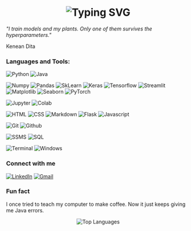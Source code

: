 
<h1 align="center">
    <img src="https://readme-typing-svg.herokuapp.com/?font=Righteous&size=40&center=true&vCenter=true&width=700&height=100&duration=4000&lines=Name's+Kenean+Dita!+👋;+💥+Like+James+Bond!+✨;+💥+But+with+fewer+explosions!+💥;" alt="Typing SVG" />
</h1>


*"I train models and my plants. Only one of them survives the hyperparameters."*

Kenean Dita

### Languages and Tools:

![Python](https://img.shields.io/badge/python%20-%2314354C.svg?&style=for-the-badge&logo=python&logoColor=white)
![Java](https://img.shields.io/badge/Java%20-%23ED8B00.svg?&style=for-the-badge&logo=java&logoColor=white)


![Numpy](https://img.shields.io/badge/numpy%20-%23013243.svg?&style=for-the-badge&logo=numpy&logoColor=white)
![Pandas](https://img.shields.io/badge/pandas%20-%23150458.svg?&style=for-the-badge&logo=pandas&logoColor=white)
![SkLearn](https://img.shields.io/badge/SkLearn%20-%23E34F26.svg?&style=for-the-badge&logo=scikit%20learn&logoColor=white)
![Keras](https://img.shields.io/badge/Keras%20-%23D00000.svg?&style=for-the-badge&logo=Keras&logoColor=white)
![Tensorflow](https://img.shields.io/badge/TensorFlow%20-%23430098.svg?&style=for-the-badge&logo=TensorFlow&logoColor=white)
![Streamlit](https://img.shields.io/badge/Streamlit%20-%23FF4B4B.svg?&style=for-the-badge&logo=streamlit&logoColor=white)
![Matplotlib](https://img.shields.io/badge/Matplotlib%20-%232C5D86.svg?&style=for-the-badge&logo=matplotlib&logoColor=white)
![Seaborn](https://img.shields.io/badge/Seaborn%20-%230F4150.svg?&style=for-the-badge&logo=seaborn&logoColor=white)
![PyTorch](https://img.shields.io/badge/PyTorch%20-%23EE4C2C.svg?&style=for-the-badge&logo=pytorch&logoColor=white)

![Jupyter](https://img.shields.io/badge/Jupyter%20-%23F37626.svg?&style=for-the-badge&logo=Jupyter&logoColor=white)
![Colab](https://img.shields.io/badge/Colab%20-%2320232a.svg?&style=for-the-badge&logo=google&logoColor=white)

![HTML](https://img.shields.io/badge/html%20-%23E34F26.svg?&style=for-the-badge&logo=html5&logoColor=white)
![CSS](https://img.shields.io/badge/css%20-%231572B6.svg?&style=for-the-badge&logo=css3&logoColor=white)
![Markdown](https://img.shields.io/badge/Markdown%20-%23000000.svg?&style=for-the-badge&logo=markdown&logoColor=white)
![Flask](https://img.shields.io/badge/flask%20-%2307405e.svg?&style=for-the-badge&logo=flask&logoColor=white)
![Javascript](https://img.shields.io/badge/javascript%20-%23323330.svg?&style=for-the-badge&logo=javascript&logoColor=%23F7DF1E)


![Git](https://img.shields.io/badge/git%20-%23F05033.svg?&style=for-the-badge&logo=git&logoColor=white)
![Github](https://img.shields.io/badge/github%20-%23121011.svg?&style=for-the-badge&logo=github&logoColor=white)

![SSMS](https://img.shields.io/badge/SSMS%20-%23CC2927.svg?&style=for-the-badge&logo=microsoftsqlserver&logoColor=white)
![SQL](https://img.shields.io/badge/SQL%20-%23007396.svg?&style=for-the-badge&logo=mysql&logoColor=white)

![Terminal](https://img.shields.io/badge/terminal-linux?logo=gnubash&logoColor=white&style=for-the-badge)
![Windows](https://img.shields.io/badge/Windows%20-%230078D6.svg?&style=for-the-badge&logo=windows&logoColor=white)

### Connect with me

[![LinkedIn](https://img.shields.io/badge/LinkedIn%20-%230077B5.svg?&style=for-the-badge&logo=linkedin&logoColor=white)](https://www.linkedin.com/in/kenean-dita-55a52725b/)
[![Gmail](https://img.shields.io/badge/Gmail-%23D14836.svg?&style=for-the-badge&logo=gmail&logoColor=white)](mailto:Keneansufa@gmail.com)

### Fun fact
I once tried to teach my computer to make coffee. Now it just keeps giving me Java errors.

<p align="center">
  <img src="https://github-readme-stats.vercel.app/api/top-langs/?username=KeneanDita&layout=compact&theme=vision-friendly-dark" alt="Top Languages" />
</p>
